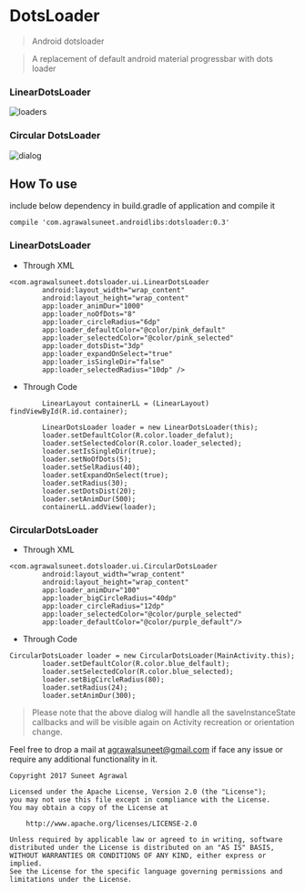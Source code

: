 # DotsLoader
> Android dotsloader

> A replacement of default android material progressbar with dots loader

### LinearDotsLoader
![loaders](https://cloud.githubusercontent.com/assets/12999622/24325203/bc34912e-11b9-11e7-9983-4b3fdd39276c.gif)

### Circular DotsLoader
![dialog](https://cloud.githubusercontent.com/assets/12999622/22540867/a7c15658-e948-11e6-81a4-533b48f7d0d3.gif)



## How To use
include below dependency in build.gradle of application and compile it
```
compile 'com.agrawalsuneet.androidlibs:dotsloader:0.3'
```

### LinearDotsLoader
* Through XML
```
<com.agrawalsuneet.dotsloader.ui.LinearDotsLoader
        android:layout_width="wrap_content"
        android:layout_height="wrap_content"
        app:loader_animDur="1000"
        app:loader_noOfDots="8"
        app:loader_circleRadius="6dp"
        app:loader_defaultColor="@color/pink_default"
        app:loader_selectedColor="@color/pink_selected"
        app:loader_dotsDist="3dp"
        app:loader_expandOnSelect="true"
        app:loader_isSingleDir="false"
        app:loader_selectedRadius="10dp" />
```

*  Through Code
```
        LinearLayout containerLL = (LinearLayout) findViewById(R.id.container);

        LinearDotsLoader loader = new LinearDotsLoader(this);
        loader.setDefaultColor(R.color.loader_defalut);
        loader.setSelectedColor(R.color.loader_selected);
        loader.setIsSingleDir(true);
        loader.setNoOfDots(5);
        loader.setSelRadius(40);
        loader.setExpandOnSelect(true);
        loader.setRadius(30);
        loader.setDotsDist(20);
        loader.setAnimDur(500);
        containerLL.addView(loader);
```


### CircularDotsLoader
* Through XML
```
<com.agrawalsuneet.dotsloader.ui.CircularDotsLoader
        android:layout_width="wrap_content"
        android:layout_height="wrap_content"
        app:loader_animDur="100"
        app:loader_bigCircleRadius="40dp"
        app:loader_circleRadius="12dp"
        app:loader_selectedColor="@color/purple_selected"
        app:loader_defaultColor="@color/purple_default"/>
```

*  Through Code
```
CircularDotsLoader loader = new CircularDotsLoader(MainActivity.this);
        loader.setDefaultColor(R.color.blue_delfault);
        loader.setSelectedColor(R.color.blue_selected);
        loader.setBigCircleRadius(80);
        loader.setRadius(24);
        loader.setAnimDur(300);
```

> Please note that the above dialog will handle all the saveInstanceState callbacks and will be visible again on Activity recreation or orientation change.

Feel free to drop a mail at agrawalsuneet@gmail.com if face any issue or require any additional functionality in it.

```
Copyright 2017 Suneet Agrawal

Licensed under the Apache License, Version 2.0 (the "License");
you may not use this file except in compliance with the License.
You may obtain a copy of the License at

    http://www.apache.org/licenses/LICENSE-2.0

Unless required by applicable law or agreed to in writing, software
distributed under the License is distributed on an "AS IS" BASIS,
WITHOUT WARRANTIES OR CONDITIONS OF ANY KIND, either express or implied.
See the License for the specific language governing permissions and
limitations under the License.
```
